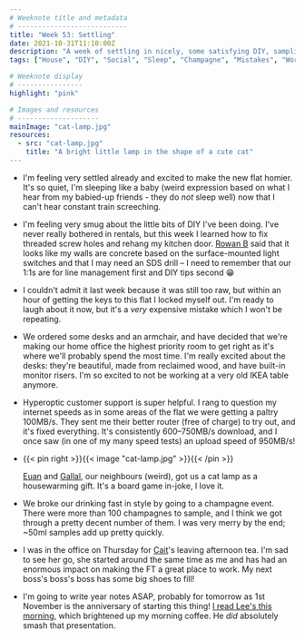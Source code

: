```yaml
---
# Weeknote title and metadata
# ---------------------------
title: "Week 53: Settling"
date: 2021-10-31T11:10:00Z
description: "A week of settling in nicely, some satisfying DIY, sampling a lot of champagne, even more super-fast internet, and a farewell at work."
tags: ["House", "DIY", "Social", "Sleep", "Champagne", "Mistakes", "Work"]

# Weeknote display
# ----------------
highlight: "pink"

# Images and resources
# --------------------
mainImage: "cat-lamp.jpg"
resources:
  - src: "cat-lamp.jpg"
    title: "A bright little lamp in the shape of a cute cat"
---
```


  * I'm feeling very settled already and excited to make the new flat homier. It's so quiet, I'm sleeping like a baby (weird expression based on what I hear from my babied-up friends - they do _not_ sleep well) now that I can't hear constant train screeching.

  * I'm feeling very smug about the little bits of DIY I've been doing. I've never really bothered in rentals, but this week I learned how to fix threaded screw holes and rehang my kitchen door. [Rowan B](https://twitter.com/rowanbeentje) said that it looks like my walls are concrete based on the surface-mounted light switches and that I may need an SDS drill – I need to remember that our 1:1s are for line management first and DIY tips second :grin:

  * I couldn't admit it last week because it was still too raw, but within an hour of getting the keys to this flat I locked myself out. I'm ready to laugh about it now, but it's a _very_ expensive mistake which I won't be repeating.

  * We ordered some desks and an armchair, and have decided that we're making our home office the highest priority room to get right as it's where we'll probably spend the most time. I'm really excited about the desks: they're beautiful, made from reclaimed wood, and have built-in monitor risers. I'm so excited to not be working at a very old IKEA table anymore.

  * Hyperoptic customer support is super helpful. I rang to question my internet speeds as in some areas of the flat we were getting a paltry 100MB/s. They sent me their better router (free of charge) to try out, and it's fixed everything. It's consistently 600–750MB/s download, and I once saw (in one of my many speed tests) an upload speed of 950MB/s!

  * {{< pin right >}}{{< image "cat-lamp.jpg" >}}{{< /pin >}}
  
    [Euan](https://twitter.com/efinlay24) and [Gallal](https://twitter.com/gallal_sharaf), our neighbours (weird), got us a cat lamp as a housewarming gift. It's a board game in-joke, I love it.

  * We broke our drinking fast in style by going to a champagne event. There were more than 100 champagnes to sample, and I think we got through a pretty decent number of them. I was very merry by the end; ~50ml samples add up pretty quickly.

  * I was in the office on Thursday for [Cait](https://twitter.com/caitoriordan)'s leaving afternoon tea. I'm sad to see her go, she started around the same time as me and has had an enormous impact on making the FT a great place to work. My next boss's boss's boss has some big shoes to fill!

  * I'm going to write year notes ASAP, probably for tomorrow as 1st November is the anniversary of starting this thing! [I read Lee's this morning](https://leemoody.co.uk/blog/weeknotes/year-1/), which brightened up my morning coffee. He _did_ absolutely smash that presentation.
